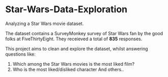 # Star-Wars-Data-Exploration
Analyzing a Star Wars movie dataset.


The dataset contains a SurveyMonkey survey of Star Wars fan by the good folks at FiveThirtyEight. They receieved a total of **835** responses.


This project aims to clean and explore the dataset, whilst answering questions like:
1. Which among the Star Wars movies is the most liked film?
2. Who is the most liked/disliked character
And others..
